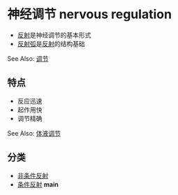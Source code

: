 # 神经调节 nervous regulation

- [反射](反射.md)是神经调节的基本形式
- [反射弧](反射弧.md)是[反射](反射.md)的结构基础

See Also: [调节](调节.md)

## 特点

- 反应迅速
- 起作用快
- 调节精确

See Also: [体液调节](体液调节.md)

## 分类

- [非条件反射](非条件反射.md)
- [条件反射](条件反射.md) **main**
